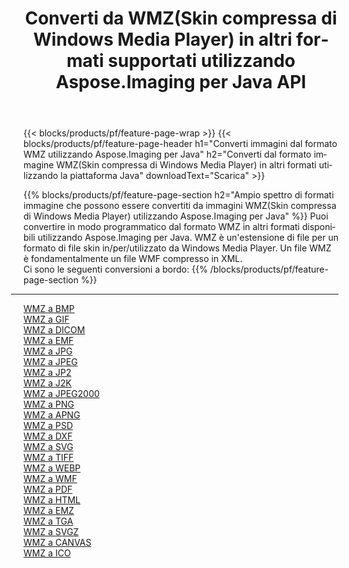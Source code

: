 ﻿---
title: Converti da WMZ(Skin compressa di Windows Media Player) in altri formati supportati utilizzando Aspose.Imaging per Java API 
weight: 3920
url: /it/java/conversion/from/wmz 
lang: it
langdirlevel: 2
locales: zh-hans,ja,it,ru,de,es,fr,nl,id,lt,pl,pt,vi,tr,ko,zh-hant,ar,hi,th,sv,cs,uk,he
description: Aspose.Imaging può facilmente convertire da WMZ(Skin compressa di Windows Media Player) ad altri formati utilizzando la piattaforma Java
---

{{< blocks/products/pf/feature-page-wrap >}}
{{< blocks/products/pf/feature-page-header h1="Converti immagini dal formato WMZ utilizzando Aspose.Imaging per Java" h2="Converti dal formato immagine WMZ(Skin compressa di Windows Media Player) in altri formati utilizzando la piattaforma Java" downloadText="Scarica" >}}


{{% blocks/products/pf/feature-page-section  h2="Ampio spettro di formati immagine che possono essere convertiti da immagini WMZ(Skin compressa di Windows Media Player) utilizzando Aspose.Imaging per Java" %}}
Puoi convertire in modo programmatico dal formato WMZ in altri formati disponibili utilizzando
Aspose.Imaging per Java. WMZ è un'estensione di file per un formato di file skin in/per/utilizzato da Windows Media Player. Un file WMZ è fondamentalmente un file WMF compresso in XML.
<br/>
Ci sono le seguenti conversioni a bordo:
{{% /blocks/products/pf/feature-page-section %}}
<div class="container-fluid productfamilypage bg-gray">
    <div class="convertypes bg-gray agp-content section">
        <div class="container">
		<hr style="margin-left:-20px;"/>
		<div class="row other-converters">
		    <div class='col-md-2 other-converter remove-lp remove-rp'><a href="/imaging/it/java/conversion/wmz-to-bmp" >WMZ a BMP</a></div><div class='col-md-2 other-converter remove-lp remove-rp'><a href="/imaging/it/java/conversion/wmz-to-gif" >WMZ a GIF</a></div><div class='col-md-2 other-converter remove-lp remove-rp'><a href="/imaging/it/java/conversion/wmz-to-dicom" >WMZ a DICOM</a></div><div class='col-md-2 other-converter remove-lp remove-rp'><a href="/imaging/it/java/conversion/wmz-to-emf" >WMZ a EMF</a></div><div class='col-md-2 other-converter remove-lp remove-rp'><a href="/imaging/it/java/conversion/wmz-to-jpg" >WMZ a JPG</a></div><div class='col-md-2 other-converter remove-lp remove-rp'><a href="/imaging/it/java/conversion/wmz-to-jpeg" >WMZ a JPEG</a></div><div class='col-md-2 other-converter remove-lp remove-rp'><a href="/imaging/it/java/conversion/wmz-to-jp2" >WMZ a JP2</a></div><div class='col-md-2 other-converter remove-lp remove-rp'><a href="/imaging/it/java/conversion/wmz-to-j2k" >WMZ a J2K</a></div><div class='col-md-2 other-converter remove-lp remove-rp'><a href="/imaging/it/java/conversion/wmz-to-jpeg2000" >WMZ a JPEG2000</a></div><div class='col-md-2 other-converter remove-lp remove-rp'><a href="/imaging/it/java/conversion/wmz-to-png" >WMZ a PNG</a></div><div class='col-md-2 other-converter remove-lp remove-rp'><a href="/imaging/it/java/conversion/wmz-to-apng" >WMZ a APNG</a></div><div class='col-md-2 other-converter remove-lp remove-rp'><a href="/imaging/it/java/conversion/wmz-to-psd" >WMZ a PSD</a></div><div class='col-md-2 other-converter remove-lp remove-rp'><a href="/imaging/it/java/conversion/wmz-to-dxf" >WMZ a DXF</a></div><div class='col-md-2 other-converter remove-lp remove-rp'><a href="/imaging/it/java/conversion/wmz-to-svg" >WMZ a SVG</a></div><div class='col-md-2 other-converter remove-lp remove-rp'><a href="/imaging/it/java/conversion/wmz-to-tiff" >WMZ a TIFF</a></div><div class='col-md-2 other-converter remove-lp remove-rp'><a href="/imaging/it/java/conversion/wmz-to-webp" >WMZ a WEBP</a></div><div class='col-md-2 other-converter remove-lp remove-rp'><a href="/imaging/it/java/conversion/wmz-to-wmf" >WMZ a WMF</a></div><div class='col-md-2 other-converter remove-lp remove-rp'><a href="/imaging/it/java/conversion/wmz-to-pdf" >WMZ a PDF</a></div><div class='col-md-2 other-converter remove-lp remove-rp'><a href="/imaging/it/java/conversion/wmz-to-html" >WMZ a HTML</a></div><div class='col-md-2 other-converter remove-lp remove-rp'><a href="/imaging/it/java/conversion/wmz-to-emz" >WMZ a EMZ</a></div><div class='col-md-2 other-converter remove-lp remove-rp'><a href="/imaging/it/java/conversion/wmz-to-tga" >WMZ a TGA</a></div><div class='col-md-2 other-converter remove-lp remove-rp'><a href="/imaging/it/java/conversion/wmz-to-svgz" >WMZ a SVGZ</a></div><div class='col-md-2 other-converter remove-lp remove-rp'><a href="/imaging/it/java/conversion/wmz-to-canvas" >WMZ a CANVAS</a></div><div class='col-md-2 other-converter remove-lp remove-rp'><a href="/imaging/it/java/conversion/wmz-to-ico" >WMZ a ICO</a></div>
                </div>
        </div>
    </div>
</div>
<br/>

